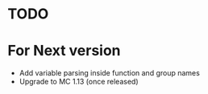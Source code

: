 # TODO
# For Next version
- Add variable parsing inside function and group names
- Upgrade to MC 1.13 (once released)

